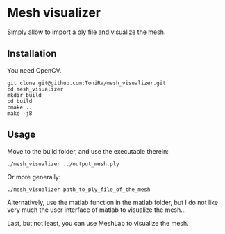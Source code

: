 # Mesh visualizer

Simply allow to import a ply file and visualize the mesh.

## Installation
You need OpenCV.
```
git clone git@github.com:ToniRV/mesh_visualizer.git
cd mesh_visualizer
mkdir build
cd build
cmake ..
make -j8
```

## Usage
Move to the build folder, and use the executable therein:
```
./mesh_visualizer ../output_mesh.ply
```

Or more generally:
```
./mesh_visualizer path_to_ply_file_of_the_mesh
```

Alternatively, use the matlab function in the matlab folder, but I do not like very much the user interface of matlab to visualize the mesh...

Last, but not least, you can use MeshLab to visualize the mesh.


